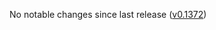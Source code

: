 No notable changes since last release ([v0.1372](https://github.com/rotators/Fo1in2/releases/tag/v0.1372))
